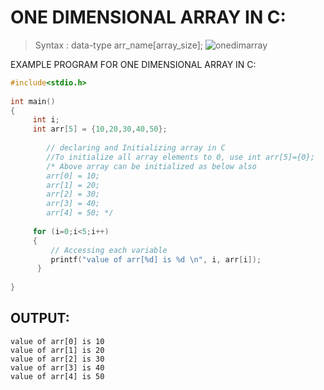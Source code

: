 # ONE DIMENSIONAL ARRAY IN C:
>Syntax : data-type arr_name[array_size];
![onedimarray](https://user-images.githubusercontent.com/47218880/52574520-1cc45b00-2de2-11e9-8d8d-8a9278e4d697.png)

EXAMPLE PROGRAM FOR ONE DIMENSIONAL ARRAY IN C:
```C
#include<stdio.h> 
 
int main() 
{ 
     int i; 
     int arr[5] = {10,20,30,40,50}; 
    
        // declaring and Initializing array in C 
        //To initialize all array elements to 0, use int arr[5]={0}; 
        /* Above array can be initialized as below also 
        arr[0] = 10; 
        arr[1] = 20; 
        arr[2] = 30; 
        arr[3] = 40;
        arr[4] = 50; */
 
     for (i=0;i<5;i++) 
     { 
         // Accessing each variable
         printf("value of arr[%d] is %d \n", i, arr[i]); 
      } 
 
} 
```
## OUTPUT:
```
value of arr[0] is 10
value of arr[1] is 20
value of arr[2] is 30
value of arr[3] is 40
value of arr[4] is 50
```
